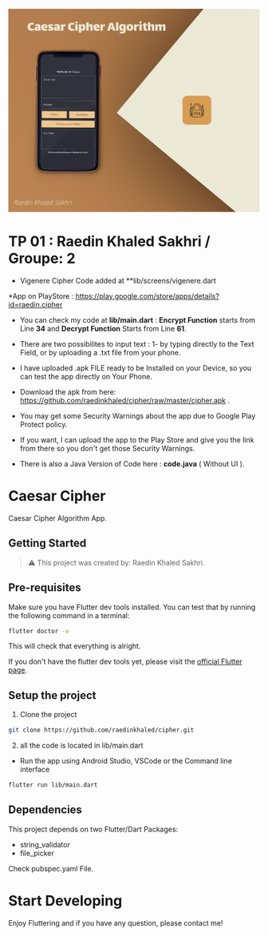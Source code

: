 ![AppScreen](appScreen.jpg)
# TP 01 : Raedin Khaled Sakhri / Groupe: 2

* Vigenere Cipher Code added at **lib/screens/vigenere.dart

*App on PlayStore : https://play.google.com/store/apps/details?id=raedin.cipher

* You can check my code at **lib/main.dart** : **Encrypt Function** starts from Line **34** and **Decrypt Function** Starts from Line **61**.

* There are two possibilites to input text : 1- by typing directly to the Text Field, or by uploading a .txt file from your phone.

* I have uploaded .apk FILE ready to be Installed on your Device, so you can test the app directly on Your Phone.

* Download the apk from here: https://github.com/raedinkhaled/cipher/raw/master/cipher.apk .

* You may get some Security Warnings about the app due to Google Play Protect policy.

* If you want, I can upload the app to the Play Store and give you the link from there so you don't get those Security Warnings.

* There is also a Java Version of Code here : **code.java** ( Without UI ).

# Caesar Cipher

Caesar Cipher Algorithm App.

## Getting Started

> ⚠️ This project was created by: Raedin Khaled Sakhri.

## Pre-requisites

Make sure you have Flutter dev tools installed.
You can test that by running the following command in a terminal:

```bash
flutter doctor -v
```

This will check that everything is alright.

If you don't have the flutter dev tools yet, please visit the [official Flutter page](https://flutter.dev).

## Setup the project

1. Clone the project

```bash
git clone https://github.com/raedinkhaled/cipher.git
```
2. all the code is located in lib/main.dart

* Run the app using Android Studio, VSCode or the Command line interface

```bash
flutter run lib/main.dart
```

## Dependencies

This project depends on two Flutter/Dart Packages:

 * string_validator
 * file_picker
 
 Check pubspec.yaml File.
 
 # Start Developing
 
 Enjoy Fluttering and if you have any question, please contact me!
